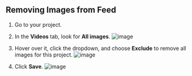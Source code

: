 ## Removing Images from Feed

1. Go to your project.
2. In the **Videos** tab, look for **All images**.
   ![image](https://github.com/user-attachments/assets/102c8644-d44c-41b5-90fa-9c93c85a5124)

3. Hover over it, click the dropdown, and choose **Exclude** to remove all images for this project.
   ![image](https://github.com/user-attachments/assets/0d408a4a-8b1e-4087-9fd1-d4266d059409)

4. Click **Save**.
   ![image](https://github.com/user-attachments/assets/5e4f72cb-3d25-44f3-b93e-d6802e93a84d)